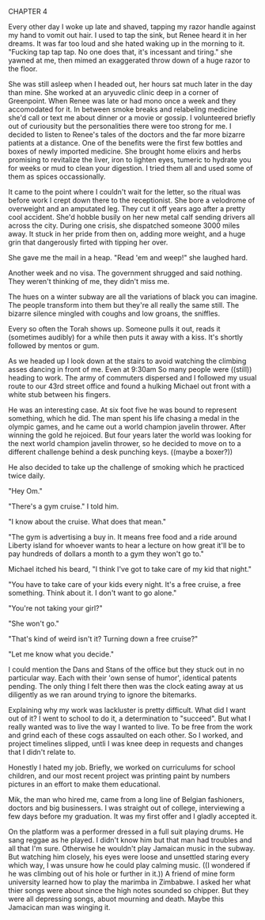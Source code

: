 CHAPTER 4

Every other day I woke up late and shaved, tapping my razor handle against my hand to vomit out hair. I used to tap the sink, but Renee heard it in her dreams. It was far too loud and she hated waking up in the morning to it. "Fucking tap tap tap. No one does that, it's incessant and tiring." she yawned at me, then mimed an exaggerated throw down of a huge razor to the floor.

She was still asleep when I headed out, her hours sat much later in the day than mine. She worked at an aryuvedic clinic deep in a corner of Greenpoint. When Renee was late or had mono once a week and they accomodated for it. In between smoke breaks and relabeling medicine she'd call or text me about dinner or a movie or gossip. I volunteered briefly out of curiousity but the personalities there were too strong for me. I decided to listen to Renee's tales of the doctors and the far more bizarre patients at a distance. One of the benefits were the first few bottles and boxes of newly imported medicine. She brought home elixirs and herbs promising to revitalize the liver, iron to lighten eyes, tumeric to hydrate you for weeks or mud to clean your digestion. I tried them all and used some of them as spices occassionally.

It came to the point where I couldn't wait for the letter, so the ritual was before work I crept down there to the receptionist. She bore a velodrome of overweight and an amputated leg. They cut it off years ago after a pretty cool accident. She'd hobble busily on her new metal calf sending drivers all across the city. During one crisis, she dispatched someone 3000 miles away. It stuck in her pride from then on, adding more weight, and a huge grin that dangerously firted with tipping her over.

She gave me the mail in a heap. "Read 'em and weep!" she laughed hard.

Another week and no visa. The government shrugged and said nothing. They weren't thinking of me, they didn't miss me.

The hues on a winter subway are all the variations of black you can imagine. The people transform into them but they're all really the same still. The bizarre silence mingled with coughs and low groans, the sniffles.

Every so often the Torah shows up. Someone pulls it out, reads it (sometimes audibly) for a while then puts it away with a kiss. It's shortly followed by mentos or gum.

As we headed up I look down at the stairs to avoid watching the climbing asses dancing in front of me. Even at 9:30am So many people were ((still)) heading to work. The army of commuters dispersed and I followed my usual route to our 43rd street office and found a hulking Michael out front with a white stub between his fingers.

He was an interesting case. At six foot five he was bound to represent something, which he did. The man spent his life chasing a medal in the olympic games, and he came out a world champion javelin thrower. After winning the gold he rejoiced. But four years later the world was looking for the next world champion javelin thrower, so he decided to move on to a different challenge behind a desk punching keys. ((maybe a boxer?))

He also decided to take up the challenge of smoking which he practiced twice daily.

"Hey Om."

"There's a gym cruise." I told him.

"I know about the cruise. What does that mean."

"The gym is advertising a buy in. It means free food and a ride around Liberty island for whoever wants to hear a lecture on how great it'll be to pay hundreds of dollars a month to a gym they won't go to."

Michael itched his beard, "I think I've got to take care of my kid that night."

"You have to take care of your kids every night. It's a free cruise, a free something. Think about it. I don't want to go alone." 

"You're not taking your girl?"

"She won't go."

"That's kind of weird isn't it? Turning down a free cruise?"

"Let me know what you decide."

I could mention the Dans and Stans of the office but they stuck out in no particular way. Each with their 'own sense of humor', identical patents pending. The only thing I felt there then was the clock eating away at us diligently as we ran around trying to ignore the bitemarks.

Explaining why my work was lackluster is pretty difficult. What did I want out of it? I went to school to do it, a determination to "succeed". But what I really wanted was to live the way I wanted to live. To be free from the work and grind each of these cogs assaulted on each other. So I worked, and project timelines slipped, untli I was knee deep in requests and changes that I didn't relate to.

Honestly I hated my job. Briefly, we worked on curriculums for school children, and our most recent project was printing paint by numbers pictures in an effort to make them educational.







Mik, the man who hired me, came from a long line of Belgian fashioners, doctors and big businessers. I was straight out of college, interviewing a few days before my graduation. It was my first offer and I gladly accepted it.
























On the platform was a performer dressed in a full suit playing drums. He sang reggae as he played. I didn't know him but that man had troubles and all that I'm sure. Otherwise he wouldn't play Jamaican music in the subway. But watching him closely, his eyes were loose and unsettled staring every which way, I was unsure how he could play calming music. ((I wondered if he was climbing out of his hole or further in it.)) A friend of mine form university learned how to play the marimba in Zimbabwe. I asked her what thier songs were about since the high notes sounded so chipper. But they were all depressing songs, abuot mourning and death. Maybe this Jamacican man was winging it.






